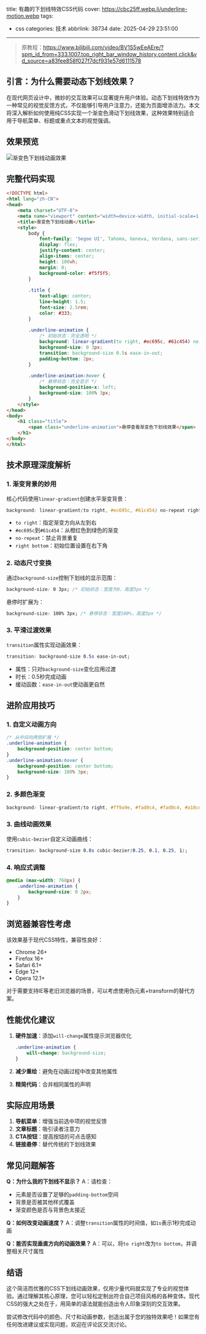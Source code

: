 title: 有趣的下划线特效CSS代码
cover: https://cbc25ff.webp.li/underline-motion.webp
tags:
  - css
categories: 技术
abbrlink: 38734
date: 2025-04-29 23:51:00
---
> 原教程：https://www.bilibili.com/video/BV1S5wEeAEre/?spm_id_from=333.1007.top_right_bar_window_history.content.click&vd_source=a83fee858f027f7dcf931e57d6111578

## 引言：为什么需要动态下划线效果？

在现代网页设计中，微妙的交互效果可以显著提升用户体验。动态下划线特效作为一种常见的视觉反馈方式，不仅能够引导用户注意力，还能为页面增添活力。本文将深入解析如何使用纯CSS实现一个渐变色滑动下划线效果，这种效果特别适合用于导航菜单、标题或重点文本的视觉强调。

## 效果预览

![渐变色下划线动画效果](https://cbc25ff.webp.li/UnderLine-Motion.gif)

## 完整代码实现

```html
<!DOCTYPE html>
<html lang="zh-CN">
<head>
    <meta charset="UTF-8">
    <meta name="viewport" content="width=device-width, initial-scale=1.0">
    <title>渐变色下划线动画</title>
    <style>
        body {
            font-family: 'Segoe UI', Tahoma, Geneva, Verdana, sans-serif;
            display: flex;
            justify-content: center;
            align-items: center;
            height: 100vh;
            margin: 0;
            background-color: #f5f5f5;
        }
      
        .title {
            text-align: center;
            line-height: 1.5;
            font-size: 2.5rem;
            color: #333;
        }
      
        .underline-animation {
            /* 初始状态：完全透明 */
            background: linear-gradient(to right, #ec695c, #61c454) no-repeat right bottom;
            background-size: 0 3px;
            transition: background-size 0.5s ease-in-out;
            padding-bottom: 2px;
        }
      
        .underline-animation:hover {
            /* 悬停状态：完全显示 */
            background-position-x: left;
            background-size: 100% 3px;
        }
    </style>
</head>
<body>
    <h1 class="title">
        <span class="underline-animation">悬停查看渐变色下划线效果</span>
    </h1>
</body>
</html>
```

## 技术原理深度解析

### 1. 渐变背景的妙用

核心代码使用`linear-gradient`创建水平渐变背景：

```css
background: linear-gradient(to right, #ec695c, #61c454) no-repeat right bottom;
```

- `to right`：指定渐变方向从左到右
- `#ec695c`到`#61c454`：从橙红色到绿色的渐变
- `no-repeat`：禁止背景重复
- `right bottom`：初始位置设置在右下角

### 2. 动态尺寸变换

通过`background-size`控制下划线的显示范围：

```css
background-size: 0 3px; /* 初始状态：宽度为0，高度3px */
```

悬停时扩展为：

```css
background-size: 100% 3px; /* 悬停状态：宽度100%，高度3px */
```

### 3. 平滑过渡效果

`transition`属性实现动画效果：

```css
transition: background-size 0.5s ease-in-out;
```

- 属性：只对`background-size`变化应用过渡
- 时长：0.5秒完成动画
- 缓动函数：`ease-in-out`使动画更自然

## 进阶应用技巧

### 1. 自定义动画方向

```css
/* 从中间向两侧扩展 */
.underline-animation {
    background-position: center bottom;
}
.underline-animation:hover {
    background-position: center bottom;
    background-size: 100% 3px;
}
```

### 2. 多颜色渐变

```css
background: linear-gradient(to right, #ff9a9e, #fad0c4, #fad0c4, #a18cd1);
```

### 3. 曲线动画效果

使用`cubic-bezier`自定义动画曲线：

```css
transition: background-size 0.8s cubic-bezier(0.25, 0.1, 0.25, 1);
```

### 4. 响应式调整

```css
@media (max-width: 768px) {
    .underline-animation {
        background-size: 0 2px;
    }
}
```

## 浏览器兼容性考虑

该效果基于现代CSS特性，兼容性良好：

- Chrome 26+
- Firefox 16+
- Safari 6.1+
- Edge 12+
- Opera 12.1+

对于需要支持IE等老旧浏览器的场景，可以考虑使用伪元素+transform的替代方案。

## 性能优化建议

1. **硬件加速**：添加`will-change`属性提示浏览器优化

   ```css
   .underline-animation {
       will-change: background-size;
   }
   ```
2. **减少重绘**：避免在动画过程中改变其他属性
3. **精简代码**：合并相同属性的声明

## 实际应用场景

1. **导航菜单**：增强当前选中项的视觉反馈
2. **文章标题**：吸引读者注意力
3. **CTA按钮**：提高按钮的可点击感知
4. **链接悬停**：替代传统的下划线效果

## 常见问题解答

**Q：为什么我的下划线不显示？**
A：请检查：

- 元素是否设置了足够的`padding-bottom`空间
- 背景是否被其他样式覆盖
- 渐变颜色是否与背景色太接近

**Q：如何改变动画速度？**
A：调整`transition`属性的时间值，如`1s`表示1秒完成动画

**Q：能否实现垂直方向的动画效果？**
A：可以，将`to right`改为`to bottom`，并调整相关尺寸属性

## 结语

这个简洁而优雅的CSS下划线动画效果，仅用少量代码就实现了专业的视觉体验。通过理解其核心原理，您可以轻松定制出符合自己项目风格的各种变体。现代CSS的强大之处在于，用简单的语法就能创造出令人印象深刻的交互效果。

尝试修改代码中的颜色、尺寸和动画参数，创造出属于您的独特效果吧！如果您有任何改进建议或实现问题，欢迎在评论区交流讨论。
